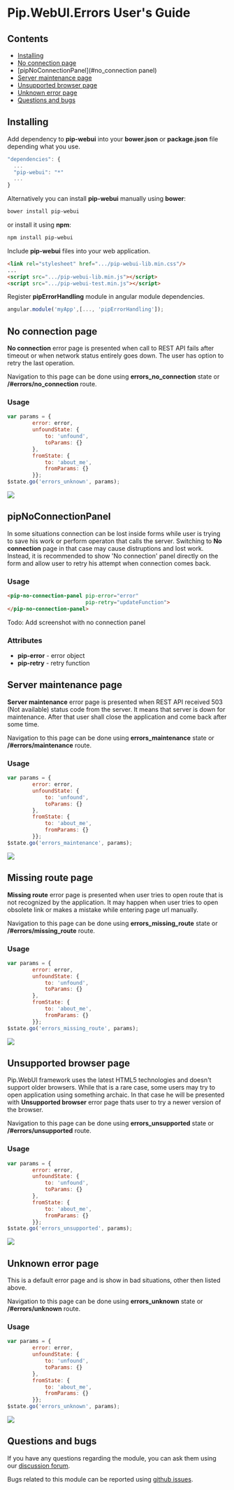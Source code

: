 # Pip.WebUI.Errors User's Guide

## <a name="contents"></a> Contents
- [Installing](#install)
- [No connection page](#no_connection_page)
- [pipNoConnectionPanel](#no_connection panel)
- [Server maintenance page](#server_maintenance_page)
- [Unsupported browser page](#unsupported_browser_page)
- [Unknown error page](#unknown_error_page)
- [Questions and bugs](#issues)


## <a name="install"></a> Installing

Add dependency to **pip-webui** into your **bower.json** or **package.json** file depending what you use.
```javascript
"dependencies": {
  ...
  "pip-webui": "*"
  ...
}
```

Alternatively you can install **pip-webui** manually using **bower**:
```bash
bower install pip-webui
```

or install it using **npm**:
```bash
npm install pip-webui
```

Include **pip-webui** files into your web application.
```html
<link rel="stylesheet" href=".../pip-webui-lib.min.css"/>
...
<script src=".../pip-webui-lib.min.js"></script>
<script src=".../pip-webui-test.min.js"></script>
```

Register **pipErrorHandling** module in angular module dependencies.
```javascript
angular.module('myApp',[..., 'pipErrorHandling']);
```


## <a name="no_connection_page"></a> No connection page

**No connection** error page is presented when call to REST API fails after timeout or when network status entirely goes down.
The user has option to retry the last operation.

Navigation to this page can be done using **errors_no_connection** state or **/#errors/no_connection** route.

### Usage
```javascript
var params = {
        error: error,
        unfoundState: {
            to: 'unfound',
            toParams: {}
        },
        fromState: {
            to: 'about_me',
            fromParams: {}
        }};
$state.go('errors_unknown', params);
```

<img src="../doc/images/img-no_connection.png"/>


## <a name="no_connection_panel"></a> pipNoConnectionPanel

In some situations connection can be lost inside forms while user is trying to save his work or perform operaton that calls the server. Switching to **No connection** page in that case may cause distruptions and lost work. Instead, it is recommended to
show 'No connection' panel directly on the form and allow user to retry his attempt when connection comes back.

### Usage
```html
<pip-no-connection-panel pip-error="error"
                         pip-retry="updateFunction">
</pip-no-connection-panel>
```

Todo: Add screenshot with no connection panel

### Attributes
* **pip-error** - error object
* **pip-retry** - retry function

## <a name="server_maintenance_page"></a> Server maintenance page

**Server maintenance** error page is presented when REST API received 503 (Not available) status code from the server.
It means that server is down for maintenance. After that user shall close the application and come back after some time.

Navigation to this page can be done using **errors_maintenance** state or **/#errors/maintenance** route.

### Usage
```javascript
var params = {
        error: error,
        unfoundState: {
            to: 'unfound',
            toParams: {}
        },
        fromState: {
            to: 'about_me',
            fromParams: {}
        }};
$state.go('errors_maintenance', params);
```

<img src="../doc/images/img-maintenance.png"/>


## <a name="missing_route_page"></a> Missing route page

**Missing route** error page is presented when user tries to open route that is not recognized by the application. 
It may happen when user tries to open obsolete link or makes a mistake while entering page url manually.

Navigation to this page can be done using **errors_missing_route** state or **/#errors/missing_route** route.

### Usage
```javascript
var params = {
        error: error,
        unfoundState: {
            to: 'unfound',
            toParams: {}
        },
        fromState: {
            to: 'about_me',
            fromParams: {}
        }};
$state.go('errors_missing_route', params);
```

<img src="../doc/images/img-route_fails.png"/>


## <a name="unsupported_browser_page"></a> Unsupported browser page

Pip.WebUI framework uses the latest HTML5 technologies and doesn't support older browsers. While that is a rare case,
some users may try to open application using something archaic. In that case he will be presented with 
**Unsupported browser** error page thats user to try a newer version of the browser. 

Navigation to this page can be done using **errors_unsupported** state or **/#errors/unsupported** route.

### Usage
```javascript
var params = {
        error: error,
        unfoundState: {
            to: 'unfound',
            toParams: {}
        },
        fromState: {
            to: 'about_me',
            fromParams: {}
        }};
$state.go('errors_unsupported', params);
```

<img src="../doc/images/img-unsupported.png"/>


## <a name="unknown_error_page"></a> Unknown error page

This is a default error page and is show in bad situations, other then listed above.

Navigation to this page can be done using **errors_unknown** state or **/#errors/unknown** route.

### Usage
```javascript
var params = {
        error: error,
        unfoundState: {
            to: 'unfound',
            toParams: {}
        },
        fromState: {
            to: 'about_me',
            fromParams: {}
        }};
$state.go('errors_unknown', params);
```

<img src="../doc/images/img-unknown_error.png"/>


## <a name="issues"></a> Questions and bugs

If you have any questions regarding the module, you can ask them using our 
[discussion forum](https://groups.google.com/forum/#!forum/pip-webui).

Bugs related to this module can be reported using [github issues](https://github.com/pip-webui/pip-webui-errors/issues).
